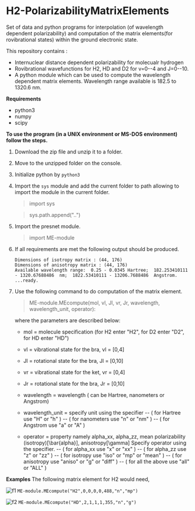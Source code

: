 # H2-PolarizabilityMatrixElements
Set of data and python programs for interpolation (of wavelength dependent polarizability) and computation of the matrix elements(for rovibrational states) within the ground electronic state.

This repository contains :
 - Internuclear distance dependent polarizability for molecualr hydrogen
 - Rovibrational wavefunctions for H2, HD and D2 for v=0--4 and J=0--10.
 - A python module which can be used to compute the wavelength dependent matrix elements. Wavelength range available is 182.5 to 1320.6 nm.
 
 **Requirements**
  - python3
  - numpy
  - scipy
 
 **To use the program (in a UNIX environment or MS-DOS environment) follow the steps.**
 1. Download the zip file and unzip it to a folder.
 2. Move to the unzipped folder on the console.
 3. Initialize python by `python3`
 4. Import the `sys` module and add the current folder to path allowing to import the module in the current folder.
    > import sys
    
    > sys.path.append("..")
     
 5. Import the presnet module.
    > import ME-module
 6. If all requirements are met the following output should be produced.
    ```
    Dimensions of isotropy matrix : (44, 176)
    Dimensions of anisotropy matrix : (44, 176)
    Available wavelength range:  0.25 - 0.0345 Hartree;  182.253410111 - 1320.67688486  nm;  1822.53410111 - 13206.7688486  Angstrom.
    ...ready.
    ```
 7. Use the following command to do computation of the matrix element.
    > ME-module.MEcompute(mol, vl, Jl, vr, Jr, wavelength, wavelength_unit, operator):
    
    where the parameters are described below: 
      
    - mol  =    molecule specification (for H2 enter "H2", for D2 enter "D2", for HD enter "HD")
    - vl   =    vibrational state for the bra, vl = [0,4]
    - Jl   =    rotational state for the bra,  Jl = [0,10]
    - vr   =    vibrational state for the ket, vr = [0,4]
    - Jr   =    rotational state for the bra,  Jr = [0,10]
    - wavelength =  wavelength ( can be Hartree, nanometers or Angstrom)
    - wavelength_unit = specify unit using the specifier
     -- ( for  Hartree           use "H" or "h"  )
     -- ( for  nanometers        use "n" or "nm"  )
     -- ( for  Angstrom          use "a" or "A"  )

    - operator   = property namely alpha_xx, alpha_zz, mean polarizability
                                   (isotropy)[\bar{alpha}], anisotropy[\gamma]
                                   Specify operator using the specifier.
     --  ( for  alpha_xx          use "x"     or  "xx"  )
     --  ( for  alpha_zz          use "z"     or  "zz"  )
     --  ( for  isotropy          use "iso"   or  "mp" or "mean" )
     --  ( for  anisotropy        use "aniso" or  "g"  or "diff" )
     --  ( for  all the above     use "all"   or  "ALL" )

**Examples**
 The following matrix element for H2 would need,

 ![f1] 
```ME-module.MEcompute("H2",0,0,0,0,488,"n","mp")``` 

![f2]
```ME-module.MEcompute("HD",2,1,1,1,355,"n","g")``` 

 
[f1]: http://chart.apis.google.com/chart?cht=tx&chl=\langle\psi_{v=0,J=0}|\bar{\alpha}|\psi_{v=0,J=0}\rangle
[f2]: http://chart.apis.google.com/chart?cht=tx&chl=\langle\psi_{v=2,J=1}|\gamma|\psi_{v=1,J=1}\rangle
